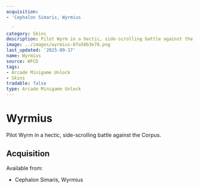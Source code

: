 ```yaml
---
acquisition:
- 'Cephalon Simaris, Wyrmius

  '
category: Skins
description: Pilot Wyrm in a hectic, side-scrolling battle against the Corpus.
image: ../images/wyrmius-6fa58b3e78.png
last_updated: '2025-09-17'
name: Wyrmius
source: WFCD
tags:
- Arcade Minigame Unlock
- Skins
tradable: false
type: Arcade Minigame Unlock
---
```


# Wyrmius

Pilot Wyrm in a hectic, side-scrolling battle against the Corpus.

## Acquisition

Available from:
- Cephalon Simaris, Wyrmius


